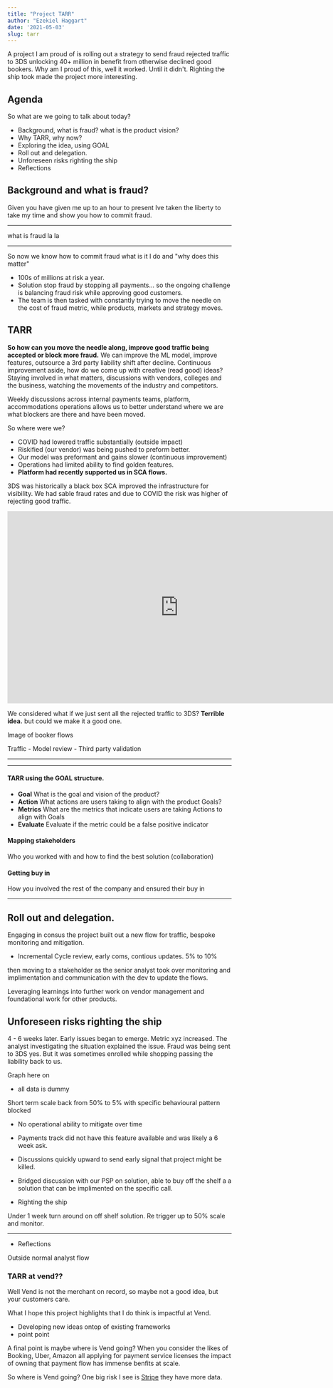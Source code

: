 ```yaml
---
title: "Project TARR"
author: "Ezekiel Haggart"
date: '2021-05-03'
slug: tarr
---
```


A project I am proud of is rolling out a strategy to send fraud rejected traffic to 3DS unlocking 40+ million in benefit from otherwise declined  good bookers. Why am I proud of this, well it worked. Until it didn't. Righting the ship took made the project more interesting. 


## Agenda

So what are we going to talk about today?

- Background, what is fraud? what is the product vision?
- Why TARR, why now?
- Exploring the idea, using GOAL
- Roll out and delegation. 
- Unforeseen risks righting the ship
- Reflections


## Background and what is fraud?


Given you have given me up to an hour to present Ive taken the liberty to take my time and show you how to commit fraud. 


--- 

what is fraud la la 

---



So now we know how to commit fraud what is it I do and "why does this matter"

- 100s of millions at risk a year. 
- Solution stop fraud by stopping all payments... so the ongoing challenge is balancing fraud risk while approving good customers. 
- The team is then tasked with constantly trying to move the needle on the cost of fraud metric, while products, markets and strategy moves.  


## TARR

**So how can you move the needle along, improve good traffic being accepted or block more fraud.** We can improve the ML model, improve features, outsource a 3rd party liability shift after decline. Continuous improvement aside, how do we come up with creative (read good) ideas? Staying involved in what matters, discussions with vendors, colleges and the business, watching the movements of the industry and competitors. 

Weekly discussions across internal payments teams, platform, accommodations operations allows us to better understand where we are what blockers are there and have been moved. 

So where were we?
- COVID had lowered traffic substantially (outside impact)
- Riskified (our vendor) was being pushed to preform better.
- Our model was preformant and gains slower (continuous improvement)
- Operations had limited ability to find golden features.
- **Platform had recently supported us in SCA flows.**

3DS was historically a black box SCA improved the infrastructure for visibility. We had sable fraud rates and due to COVID the risk was higher of rejecting good traffic. 


<iframe width="768" height="432" src="https://ezekiel.nz/Widgets/snakeyColor1.html" frameBorder="0" scrolling="no" allowFullScreen></iframe>


We considered what if we just sent all the rejected traffic to 3DS? **Terrible idea.** but  could we make it a good one. 

Image of booker flows

Traffic - Model review - Third party validation 


---
---

#### TARR using the GOAL structure. 

- **Goal** What is the goal and vision of the product?
- **Action** What actions are users taking to align with the product Goals?
- **Metrics** What are the metrics that indicate users are taking Actions to align with Goals
- **Evaluate** Evaluate if the metric could be a false positive indicator


#### Mapping stakeholders

Who you worked with and how to find the best solution (collaboration)

#### Getting buy in 

How you involved the rest of the company and ensured their buy in

---

## Roll out and delegation. 

Engaging in consus the project built out a new flow for traffic, bespoke monitoring and mitigation. 

- Incremental 
Cycle review, early coms, contious updates. 
5% to 10% 

then moving to a stakeholder as the senior analyst took over monitoring and implimentation and communication with the dev to update the flows. 

Leveraging learnings into further work on vendor management and foundational work for other products. 

## Unforeseen risks righting the ship

4 - 6 weeks later. Early issues began to emerge. Metric xyz increased. The analyst investigating the situation explained the issue. Fraud was being sent to 3DS yes. But it was sometimes enrolled while shopping passing the liability back to us. 

Graph here on 
- all data is dummy

Short term scale back from 50% to 5% with specific behavioural pattern blocked

- No operational ability to mitigate over time
- Payments track did not have this feature available and was likely a 6 week ask. 
- Discussions quickly upward to send early signal that project might be killed.
- Bridged discussion with our PSP on solution, able to buy off the shelf a a solution that can be implimented on the specific call. 


- Righting the ship

Under 1 week turn around on off shelf solution. Re trigger up to 50% scale and monitor. 

---

- Reflections

Outside normal analyst flow


### TARR at vend??

Well Vend is not the merchant on record, so maybe not a good idea, but your customers care. 

What I hope this project highlights that I do think is impactful at Vend.
- Developing new ideas ontop of existing frameworks
- point point



A final point is maybe where is Vend going? When you consider the likes of Booking, Uber, Amazon all applying for payment service licenses the impact of owning that payment flow has immense benfits at scale. 

So where is Vend going? One big risk I see is [Stripe](https://stripe.com/nz/terminal?utm_campaign=paid_generic-NZ_Search_Category_Terminal-12762805561&utm_medium=cpc&utm_source=google&ad_content=514924567826&utm_term=kwd-869085600&utm_matchtype=b&utm_adposition=&utm_device=c&gclid=Cj0KCQjwvr6EBhDOARIsAPpqUPFH62E8GZfgt6psLQrLS9o2eiVmW6MIMkn_WXbHQd4qbrt8ycsI5LAaAga-EALw_wcB) they have more data. 
